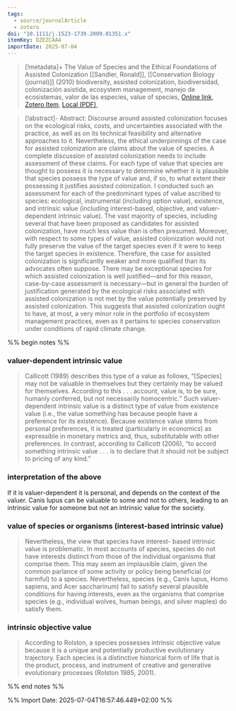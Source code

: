```yaml
---
tags:
  - source/journalArticle
  - zotero
doi: "10.1111/j.1523-1739.2009.01351.x"
itemKey: DZEZCAA4
importDate: 2025-07-04
---
```

>[!metadata]+
> The Value of Species and the Ethical Foundations of Assisted Colonization
> [[Sandler, Ronald]], 
> [[Conservation Biology (journal)]] (2010)
> biodiversity, assisted colonization, biodiversidad, colonización asistida, ecosystem management, manejo de ecosistemas, valor de las especies, value of species, 
> [Online link](https://onlinelibrary.wiley.com/doi/abs/10.1111/j.1523-1739.2009.01351.x), [Zotero Item](zotero://select/library/items/DZEZCAA4), [Local (PDF)](file://C:/Users/aburg/Documents/references/zotero/storage/MDXSRNM2/Sandler2010_ValueSpecies.pdf), 

>[!abstract]-
>Abstract: Discourse around assisted colonization focuses on the ecological risks, costs, and uncertainties associated with the practice, as well as on its technical feasibility and alternative approaches to it. Nevertheless, the ethical underpinnings of the case for assisted colonization are claims about the value of species. A complete discussion of assisted colonization needs to include assessment of these claims. For each type of value that species are thought to possess it is necessary to determine whether it is plausible that species possess the type of value and, if so, to what extent their possessing it justifies assisted colonization. I conducted such an assessment for each of the predominant types of value ascribed to species: ecological, instrumental (including option value), existence, and intrinsic value (including interest-based, objective, and valuer-dependent intrinsic value). The vast majority of species, including several that have been proposed as candidates for assisted colonization, have much less value than is often presumed. Moreover, with respect to some types of value, assisted colonization would not fully preserve the value of the target species even if it were to keep the target species in existence. Therefore, the case for assisted colonization is significantly weaker and more qualified than its advocates often suppose. There may be exceptional species for which assisted colonization is well justified—and for this reason, case-by-case assessment is necessary—but in general the burden of justification generated by the ecological risks associated with assisted colonization is not met by the value potentially preserved by assisted colonization. This suggests that assisted colonization ought to have, at most, a very minor role in the portfolio of ecosystem management practices, even as it pertains to species conservation under conditions of rapid climate change.

%% begin notes %%

### valuer-dependent intrinsic value
>Callicott (1989) describes this type of a value as follows, “\[Species] may not be valuable in themselves but they certainly may be valued for themselves. According to this . . . account, value is, to be sure, humanly conferred, but not necessarily homocentric.” Such valuer-dependent intrinsic value is a distinct type of value from existence value (i.e., the value something has because people have a preference for its existence). Because existence value stems from personal preferences, it is treated (particularly in economics) as expressible in monetary metrics and, thus, substitutable with other preferences. In contrast, according to Callicott (2006), “to accord something intrinsic value . . . is to declare that it should not be subject to pricing of any kind.”
### interpretation of the above
If it is valuer-dependent it is personal, and depends on the context of the valuer. Canis lupus can be valuable to some and not to others, leading to an intrinsic value for someone but not an intrinsic value for the society.
### value of species or organisms (interest-based intrinsic value)
>Nevertheless, the view that species have interest- based intrinsic value is problematic. In most accounts of species, species do not have interests distinct from those of the individual organisms that comprise them. This may seem an implausible claim, given the common parlance of some activity or policy being beneficial (or harmful) to a species. Nevertheless, species (e.g., Canis lupus, Homo sapiens, and Acer saccharinum) fail to satisfy several plausible conditions for having interests, even as the organisms that comprise species (e.g., individual wolves, human beings, and silver maples) do satisfy them.
### intrinsic objective value
>According to Rolston, a species possesses intrinsic objective value because it is a unique and potentially productive evolutionary trajectory. Each species is a distinctive historical form of life that is the product, process, and instrument of creative and generative evolutionary processes (Rolston 1985, 2001).




%% end notes %%

%% Import Date: 2025-07-04T16:57:46.449+02:00 %%
